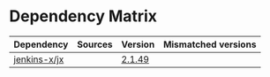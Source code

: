 # Dependency Matrix

Dependency | Sources | Version | Mismatched versions
---------- | ------- | ------- | -------------------
[jenkins-x/jx](https://github.com/jenkins-x/jx.git) |  | [2.1.49](https://github.com/jenkins-x/jx/releases/tag/v2.1.49) | 
